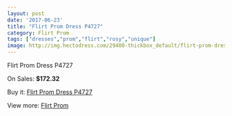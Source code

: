 ```yaml
---
layout: post
date: '2017-06-23'
title: "Flirt Prom Dress P4727"
category: Flirt Prom
tags: ["dresses","prom","flirt","rosy","unique"]
image: http://img.hectodress.com/29400-thickbox_default/flirt-prom-dress-p4727.jpg
---
```

Flirt Prom Dress P4727

On Sales: **$172.32**
<a href="https://www.hectodress.com/flirt-prom/13647-flirt-prom-dress-p4727.html"><amp-img layout="responsive" width="600" height="600" src="//img.hectodress.com/29400-thickbox_default/flirt-prom-dress-p4727.jpg" alt="Flirt Prom Dress P4727 0" /></a>
<a href="https://www.hectodress.com/flirt-prom/13647-flirt-prom-dress-p4727.html"><amp-img layout="responsive" width="600" height="600" src="//img.hectodress.com/29403-thickbox_default/flirt-prom-dress-p4727.jpg" alt="Flirt Prom Dress P4727 1" /></a>
<a href="https://www.hectodress.com/flirt-prom/13647-flirt-prom-dress-p4727.html"><amp-img layout="responsive" width="600" height="600" src="//img.hectodress.com/29402-thickbox_default/flirt-prom-dress-p4727.jpg" alt="Flirt Prom Dress P4727 2" /></a>
<a href="https://www.hectodress.com/flirt-prom/13647-flirt-prom-dress-p4727.html"><amp-img layout="responsive" width="600" height="600" src="//img.hectodress.com/29401-thickbox_default/flirt-prom-dress-p4727.jpg" alt="Flirt Prom Dress P4727 3" /></a>

Buy it: [Flirt Prom Dress P4727](https://www.hectodress.com/flirt-prom/13647-flirt-prom-dress-p4727.html "Flirt Prom Dress P4727")

View more: [Flirt Prom](https://www.hectodress.com/223-flirt-prom "Flirt Prom")